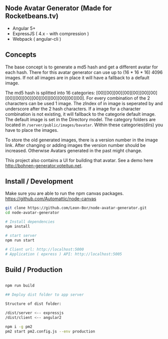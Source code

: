 ## Node Avatar Generator (Made for Rocketbeans.tv)

- Angular 5+
- ExpressJS ( 4.x - with compression )
- Webpack ( angular-cli )

## Concepts

The base concept is to generate a md5 hash and get a different avatar for each hash.
There for this avatar generator can use up to (16 * 16 * 16) 4096 images. If not all images are in place it will have a fallback to a default image. 

The md5 hash is splitted into 16 categories:
[00][00][00][00][00][00][00][00][00][00][00][00][00][00][00][00]. For every combination of the 2 characters can be used 1 image. The zIndex of in image is seperated by and underscore after the 2 hash characters. If a image for a character combination is not existing, it will fallback to the categorie default image. The default image is set in the Directory model. The category folders are located in `/server/public/images/bavatar`. Within these categories(dirs) you have to place the images.

To store the old generated images, there is a version number in the image link. After changing or adding images the version number should be increased. Otherwise Avatars generated in the past might change.

This project also contains a UI for building that avatar. See a demo here http://bohnen-generator.voteitup.net.


## Install / Development

Make sure you are able to run the npm canvas packages.
https://github.com/Automattic/node-canvas

```bash
git clone https://github.com/Leon-Bor/node-avatar-generator.git
cd node-avatar-generator

# Install dependencies
npm install

# start server
npm run start

# Client url: http://localhost:5000
# Application ( epxress ) API: http://localhost:5005
```

## Build / Production

```bash

npm run build

## Deploy dist folder to app server

Structure of dist folder:

/dist/server <-- expressjs
/dist/client <-- angular2

npm i -g pm2
pm2 start pm2.config.js --env production

```


